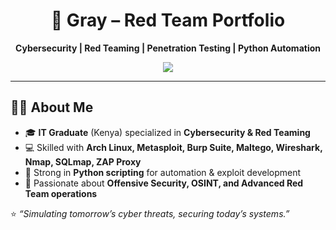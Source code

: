 <div align="center">
  <h1>🔴 Gray – Red Team Portfolio</h1>
  <p><b>Cybersecurity | Red Teaming | Penetration Testing | Python Automation</b></p>
  
  <!-- Skills icons -->
  <img src="https://skillicons.dev/icons?i=python,c,linux,bash,git,javascript" />
</div>

---

## 🧑‍💻 About Me
- 🎓 **IT Graduate** (Kenya) specialized in **Cybersecurity & Red Teaming**  
- 💻 Skilled with **Arch Linux, Metasploit, Burp Suite, Maltego, Wireshark, Nmap, SQLmap, ZAP Proxy**  
- 🐍 Strong in **Python scripting** for automation & exploit development  
- 🎯 Passionate about **Offensive Security, OSINT, and Advanced Red Team operations**  



⭐️ *“Simulating tomorrow’s cyber threats, securing today’s systems.”*  
